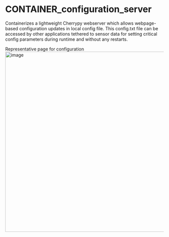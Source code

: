 # CONTAINER_configuration_server
Containerizes a lightweight Cherrypy webserver which allows webpage-based configuration updates in local config file. This config.txt file can be accessed by other applications tethered to sensor data for setting critical config parameters during runtime and without any restarts.


Representative page for configuration
<img width="573" alt="image" src="https://user-images.githubusercontent.com/11146716/222895304-e969e007-1ab6-4f61-9dc3-8785f68051a3.png">
